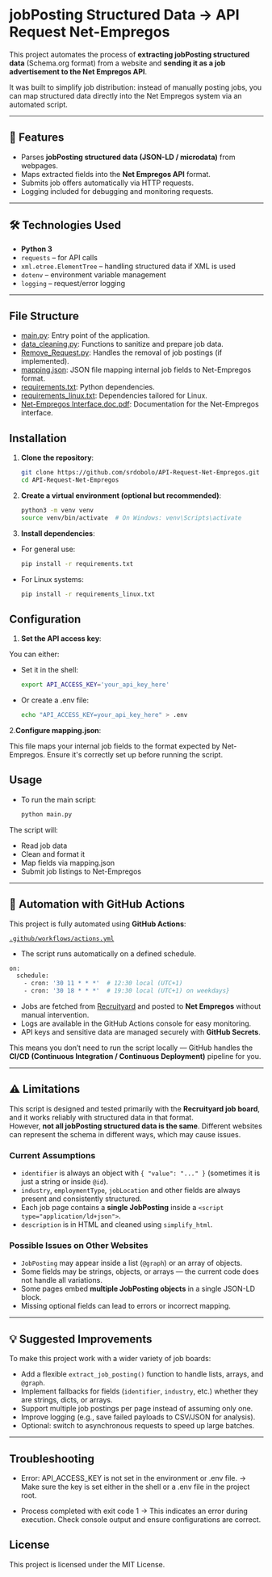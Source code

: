 # jobPosting Structured Data → API Request Net-Empregos

This project automates the process of **extracting jobPosting structured data** (Schema.org format) from a website and **sending it as a job advertisement to the Net Empregos API**.  

It was built to simplify job distribution: instead of manually posting jobs, you can map structured data directly into the Net Empregos system via an automated script.

---

## 🚀 Features

- Parses **jobPosting structured data (JSON-LD / microdata)** from webpages.  
- Maps extracted fields into the **Net Empregos API** format.  
- Submits job offers automatically via HTTP requests.  
- Logging included for debugging and monitoring requests.  

---

## 🛠️ Technologies Used

- **Python 3**  
- `requests` – for API calls  
- `xml.etree.ElementTree` – handling structured data if XML is used  
- `dotenv` – environment variable management  
- `logging` – request/error logging  

---

## File Structure

- [main.py](https://github.com/srdobolo/API-Request-Net-Empregos/blob/main/main.py): Entry point of the application.
- [data_cleaning.py](https://github.com/srdobolo/API-Request-Net-Empregos/blob/main/data_cleaning.py): Functions to sanitize and prepare job data.
- [Remove_Request.py](https://github.com/srdobolo/API-Request-Net-Empregos/blob/main/Remove_Request.py): Handles the removal of job postings (if implemented).
- [mapping.json](https://github.com/srdobolo/API-Request-Net-Empregos/blob/main/mapping.json): JSON file mapping internal job fields to Net-Empregos format.
- [requirements.txt](https://github.com/srdobolo/API-Request-Net-Empregos/blob/main/requirements.txt): Python dependencies.
- [requirements_linux.txt](https://github.com/srdobolo/API-Request-Net-Empregos/blob/main/requirements_linux.txt): Dependencies tailored for Linux.
- [Net-Empregos Interface.doc.pdf](https://github.com/srdobolo/API-Request-Net-Empregos/blob/main/Net-Empregos%20Interface.doc.pdf): Documentation for the Net-Empregos interface.

## Installation

1. **Clone the repository**:

   ```bash
   git clone https://github.com/srdobolo/API-Request-Net-Empregos.git
   cd API-Request-Net-Empregos

2. **Create a virtual environment (optional but recommended)**:

   ```bash
   python3 -m venv venv
   source venv/bin/activate  # On Windows: venv\Scripts\activate

3. **Install dependencies**:

- For general use:

   ```bash
   pip install -r requirements.txt

- For Linux systems:

   ```bash
   pip install -r requirements_linux.txt

## Configuration

1. **Set the API access key**:

You can either:

- Set it in the shell:

   ```bash
   export API_ACCESS_KEY='your_api_key_here'

- Or create a .env file:

   ```bash
   echo "API_ACCESS_KEY=your_api_key_here" > .env

2.**Configure mapping.json**:

This file maps your internal job fields to the format expected by Net-Empregos.
Ensure it's correctly set up before running the script.

## Usage

- To run the main script:

   ```bash
   python main.py

The script will:

- Read job data
- Clean and format it
- Map fields via mapping.json
- Submit job listings to Net-Empregos

---

## 🔄 Automation with GitHub Actions

This project is fully automated using **GitHub Actions**:

[`.github/workflows/actions.yml`](.github/workflows/actions.yml)

- The script runs automatically on a defined schedule.

```bash
on:
  schedule:
    - cron: '30 11 * * *'  # 12:30 local (UTC+1)
    - cron: '30 18 * * *'  # 19:30 local (UTC+1) on weekdays}
```

- Jobs are fetched from [Recruityard](https://www.recruityard.com/find-jobs-all/) and posted to **Net Empregos** without manual intervention.  
- Logs are available in the GitHub Actions console for easy monitoring.  
- API keys and sensitive data are managed securely with **GitHub Secrets**.  

This means you don’t need to run the script locally — GitHub handles the **CI/CD (Continuous Integration / Continuous Deployment)** pipeline for you.

---

## ⚠️ Limitations

This script is designed and tested primarily with the **Recruityard job board**, and it works reliably with structured data in that format.  
However, **not all jobPosting structured data is the same**. Different websites can represent the schema in different ways, which may cause issues.

### Current Assumptions

- `identifier` is always an object with `{ "value": "..." }` (sometimes it is just a string or inside `@id`).
- `industry`, `employmentType`, `jobLocation` and other fields are always present and consistently structured.
- Each job page contains a **single JobPosting** inside a `<script type="application/ld+json">`.
- `description` is in HTML and cleaned using `simplify_html`.

### Possible Issues on Other Websites

- `JobPosting` may appear inside a list (`@graph`) or an array of objects.
- Some fields may be strings, objects, or arrays — the current code does not handle all variations.
- Some pages embed **multiple JobPosting objects** in a single JSON-LD block.
- Missing optional fields can lead to errors or incorrect mapping.

---

## 💡 Suggested Improvements

To make this project work with a wider variety of job boards:

- Add a flexible `extract_job_posting()` function to handle lists, arrays, and `@graph`.
- Implement fallbacks for fields (`identifier`, `industry`, etc.) whether they are strings, dicts, or arrays.
- Support multiple job postings per page instead of assuming only one.
- Improve logging (e.g., save failed payloads to CSV/JSON for analysis).
- Optional: switch to asynchronous requests to speed up large batches.

---

## Troubleshooting

- Error: API_ACCESS_KEY is not set in the environment or .env file.
→ Make sure the key is set either in the shell or a .env file in the project root.

- Process completed with exit code 1
→ This indicates an error during execution. Check console output and ensure configurations are correct.

## License

This project is licensed under the MIT License.

